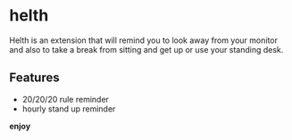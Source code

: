 # helth

Helth is an extension that will remind you to look away from your monitor and also to take a break from sitting and get up or use your standing desk.

## Features

- 20/20/20 rule reminder
- hourly stand up reminder

**enjoy**
